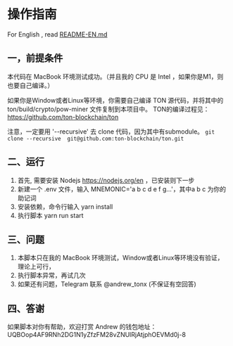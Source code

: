 # 操作指南

For English , read [README-EN.md](README-EN.md)


## 一，前提条件

本代码在 MacBook 环境测试成功。（并且我的 CPU 是 Intel ，如果你是M1，则也要自己编译。）

如果你是Window或者Linux等环境，你需要自己编译 TON 源代码，并将其中的 ton/build/crypto/pow-miner 文件复制到本项目中。
TON的编译过程见：https://github.com/ton-blockchain/ton

注意，一定要用 '--recursive' 去 clone 代码，因为其中有submodule。
```git clone --recursive  git@github.com:ton-blockchain/ton.git```

## 二、运行

1. 首先, 需要安装 Nodejs https://nodejs.org/en ，已安装则下一步
2. 新建一个 .env 文件，输入 MNEMONIC='a b c d e f g...'，其中a b c 为你的助记词
3. 安装依赖，命令行输入  yarn install
4. 执行脚本  yarn run start


## 三、问题

1. 本脚本只在我的 MacBook 环境测试，Window或者Linux等环境没有验证，理论上可行，
2. 执行脚本异常，再试几次
3. 如果还有问题，Telegram 联系 @andrew_tonx (不保证有空回答)


## 四、答谢

如果脚本对你有帮助，欢迎打赏 Andrew 的钱包地址：
UQBOop4AF9RNh2DG1N1yZfzFM28vZNUlRjAtjphOEVMd0j-8

